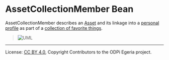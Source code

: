 <!-- SPDX-License-Identifier: CC-BY-4.0 -->
<!-- Copyright Contributors to the ODPi Egeria project. -->


# AssetCollectionMember Bean

AssetCollectionMember describes an [Asset](https://egeria-project.org/concepts/asset)
and its linkage into a [personal profile](../../../docs/concepts/personal-profile.md)
as part of a [collection of favorite things](../../../docs/concepts/favorite-things-collection.md).

> ![UML](community-profile-beans-AssetCollectionMember.png)


----
License: [CC BY 4.0](https://creativecommons.org/licenses/by/4.0/),
Copyright Contributors to the ODPi Egeria project.